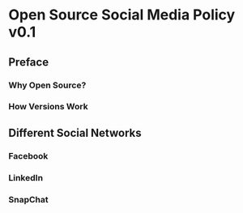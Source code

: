 # Open Source Social Media Policy v0.1

## Preface

### Why Open Source?



### How Versions Work


## Different Social Networks

### Facebook

### LinkedIn

### SnapChat

 
